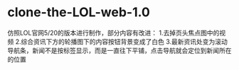 # clone-the-LOL-web-1.0

仿照LOL官网5/20的版本进行制作，部分内容有改进：
1.去掉页头焦点图中的视频
2.综合资讯下方的轮播图下的内容按钮背景变成了白色
3.最新资讯处变为滚动导航条，新闻不是按标签显示，而是一直往下平铺，点击导航就会定位到新闻所在的位置
